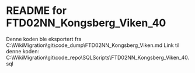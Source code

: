 # README for FTD02NN_Kongsberg_Viken_40
Denne koden ble eksportert fra C:\WikiMigration\git\code_dump\FTD02NN_Kongsberg_Viken.md
Link til denne koden: C:\WikiMigration\git\code_repo\SQLScripts\FTD02NN_Kongsberg_Viken_40.sql
